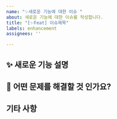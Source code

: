 ```yaml
---
name: "✨새로운 기능에 대한 이슈 "
about: 새로운 기능에 대한 이슈를 작성합니다.
title: "[✨Feat] 이슈제목"
labels: enhancement
assignees: ''

---
```


## ✨ 새로운 기능 설명

## 📢 어떤 문제를 해결할 것 인가요?

## 기타 사항
